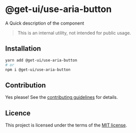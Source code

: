 # @get-ui/use-aria-button

A Quick description of the component

> This is an internal utility, not intended for public usage.

## Installation

```sh
yarn add @get-ui/use-aria-button
# or
npm i @get-ui/use-aria-button
```

## Contribution

Yes please! See the
[contributing guidelines](https://github.com/get-ui/nextui/blob/master/CONTRIBUTING.md)
for details.

## Licence

This project is licensed under the terms of the
[MIT license](https://github.com/get-ui/nextui/blob/master/LICENSE).

